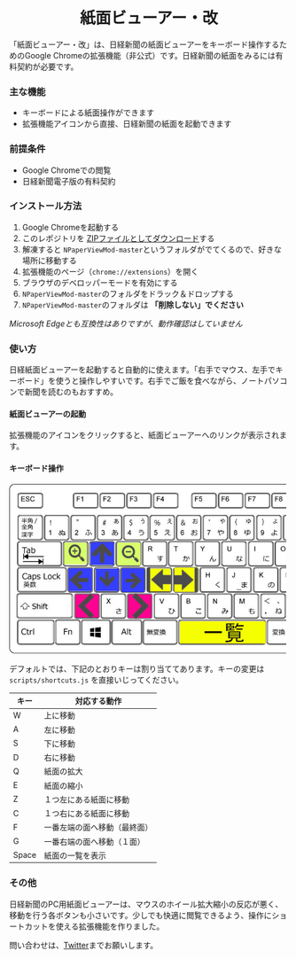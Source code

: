<h1 align="center">紙面ビューアー・改</h1>

「紙面ビューアー・改」は、日経新聞の紙面ビューアーをキーボード操作するためのGoogle Chromeの拡張機能（非公式）です。日経新聞の紙面をみるには有料契約が必要です。

### 主な機能
- キーボードによる紙面操作ができます
- 拡張機能アイコンから直接、日経新聞の紙面を起動できます

### 前提条件
- Google Chromeでの閲覧
- 日経新聞電子版の有料契約

### インストール方法
1. Google Chromeを起動する
1. このレポジトリを [ZIPファイルとしてダウンロード](https://github.com/shiosanma/NPaperViewMod/archive/refs/heads/master.zip)する
1. 解凍すると `NPaperViewMod-master`というフォルダがでてくるので、好きな場所に移動する
1. 拡張機能のページ（`chrome://extensions`）を開く
1. ブラウザのデベロッパーモードを有効にする
1. `NPaperViewMod-master`のフォルダをドラック＆ドロップする
1. `NPaperViewMod-master`のフォルダは **「削除しない」でください**

*Microsoft Edgeとも互換性はありですが、動作確認はしていません*

### 使い方
日経紙面ビューアーを起動すると自動的に使えます。「右手でマウス、左手でキーボード」を使うと操作しやすいです。右手でご飯を食べながら、ノートパソコンで新聞を読むのもおすすめ。

#### 紙面ビューアーの起動
拡張機能のアイコンをクリックすると、紙面ビューアーへのリンクが表示されます。

#### キーボード操作
<img src='statics/keys.jpg' width='500px'>

デフォルトでは、下記のとおりキーは割り当ててあります。キーの変更は `scripts/shortcuts.js` を直接いじってください。

| キー | 対応する動作 |
| --- | --- |
| W | 上に移動 |
| A | 左に移動 |
| S | 下に移動 |
| D | 右に移動 |
| Q | 紙面の拡大 |
| E | 紙面の縮小 |
| Z | １つ左にある紙面に移動 |
| C | １つ右にある紙面に移動 |
| F | 一番左端の面へ移動（最終面） |
| G | 一番右端の面へ移動（１面） |
| Space | 紙面の一覧を表示 |

### その他
日経新聞のPC用紙面ビューアーは、マウスのホイール拡大縮小の反応が悪く、移動を行う各ボタンも小さいです。少しでも快適に閲覧できるよう、操作にショートカットを使える拡張機能を作りました。

問い合わせは、[Twitter](https://www.twitter.com/shiosanma)までお願いします。
